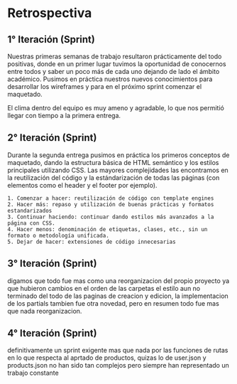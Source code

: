 # Retrospectiva

## 1° Iteración (Sprint)

Nuestras primeras semanas de trabajo resultaron prácticamente del todo positivas, donde en un primer lugar tuvimos la oportunidad de conocernos entre todos y saber un poco más de cada uno dejando de lado el ámbito académico.
Pusimos en práctica nuestros nuevos conocimientos para desarrollar los wireframes y para en el próximo sprint comenzar el maquetado.

El clima dentro del equipo es muy ameno y agradable, lo que nos permitió llegar con tiempo a la primera entrega.


## 2° Iteración (Sprint)

Durante la segunda entrega pusimos en práctica los primeros conceptos de maquetado, dando la estructura básica de HTML semántico y los estilos principales utilizando CSS.
Las mayores complejidades las encontramos en la reutilización del código y la estándarización de todas las páginas (con elementos como el header y el footer por ejemplo).

    1. Comenzar a hacer: reutilización de código con template engines
    2. Hacer más: repaso y utilización de buenas prácticas y formatos estandarizados
    3. Continuar haciendo: continuar dando estilos más avanzados a la página con CSS.
    4. Hacer menos: denominación de etiquetas, clases, etc., sin un formato o metodología unificada.
    5. Dejar de hacer: extensiones de código innecesarias
    
## 3° Iteración (Sprint)
digamos que todo fue mas como una reorganizacion del propio proyecto ya que hubieron cambios en el orden de las carpetas el estilo aun no terminado del todo de las paginas de creacion y edicion, la implementacion de los partials tambien fue otra novedad, pero en resumen todo fue mas que nada reorganizacion.
## 4° Iteración (Sprint)
definitivamente un sprint exigente mas que nada por las funciones de rutas en lo que respecta al aprtado de productos, quizas lo de user.json y products.json no han sido tan complejos pero siempre han representado un trabajo constante
